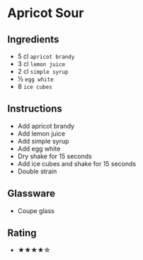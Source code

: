 # Apricot Sour

## Ingredients
- 5 cl `apricot brandy`
- 3 cl `lemon juice`
- 2 cl `simple syrup`
- ½ `egg white`
- 8 `ice cubes`

## Instructions
- Add apricot brandy
- Add lemon juice
- Add simple syrup
- Add egg white
- Dry shake for 15 seconds
- Add ice cubes and shake for 15 seconds
- Double strain

## Glassware
- Coupe glass

## Rating
- ★★★★☆